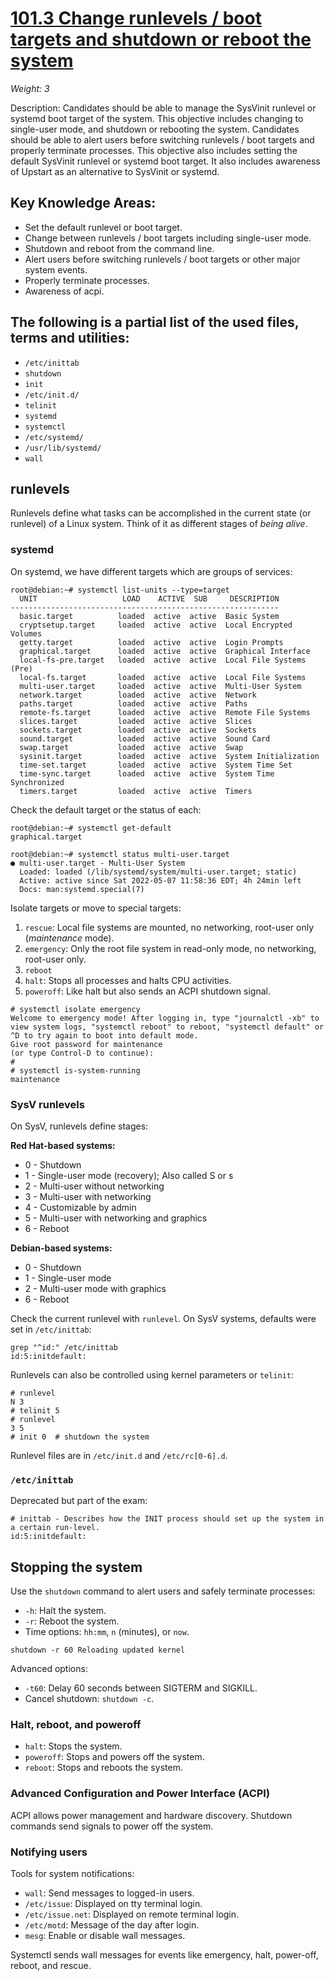 [101.3 Change runlevels / boot targets and shutdown or reboot the system](./101.3_Runlevels_Boot_Targets.md)
======================================================================================================================================================

_Weight: 3_

Description: Candidates should be able to manage the SysVinit runlevel or systemd boot target of the system. This objective includes changing to single-user mode, and shutdown or rebooting the system. Candidates should be able to alert users before switching runlevels / boot targets and properly terminate processes. This objective also includes setting the default SysVinit runlevel or systemd boot target. It also includes awareness of Upstart as an alternative to SysVinit or systemd.

Key Knowledge Areas:
--------------------

* Set the default runlevel or boot target.
* Change between runlevels / boot targets including single-user mode.
* Shutdown and reboot from the command line.
* Alert users before switching runlevels / boot targets or other major system events.
* Properly terminate processes.
* Awareness of acpi.

The following is a partial list of the used files, terms and utilities:
-----------------------------------------------------------------------

* `/etc/inittab`
* `shutdown`
* `init`
* `/etc/init.d/`
* `telinit`
* `systemd`
* `systemctl`
* `/etc/systemd/`
* `/usr/lib/systemd/`
* `wall`

runlevels
---------

Runlevels define what tasks can be accomplished in the current state (or runlevel) of a Linux system. Think of it as different stages of _being alive_.

### systemd

On systemd, we have different targets which are groups of services:

```shell
root@debian:~# systemctl list-units --type=target
  UNIT                   LOAD    ACTIVE  SUB     DESCRIPTION
------------------------------------------------------------
  basic.target          loaded  active  active  Basic System
  cryptsetup.target     loaded  active  active  Local Encrypted Volumes
  getty.target          loaded  active  active  Login Prompts
  graphical.target      loaded  active  active  Graphical Interface
  local-fs-pre.target   loaded  active  active  Local File Systems (Pre)
  local-fs.target       loaded  active  active  Local File Systems
  multi-user.target     loaded  active  active  Multi-User System
  network.target        loaded  active  active  Network
  paths.target          loaded  active  active  Paths
  remote-fs.target      loaded  active  active  Remote File Systems
  slices.target         loaded  active  active  Slices
  sockets.target        loaded  active  active  Sockets
  sound.target          loaded  active  active  Sound Card
  swap.target           loaded  active  active  Swap
  sysinit.target        loaded  active  active  System Initialization
  time-set.target       loaded  active  active  System Time Set
  time-sync.target      loaded  active  active  System Time Synchronized
  timers.target         loaded  active  active  Timers
```

Check the default target or the status of each:

```shell
root@debian:~# systemctl get-default
graphical.target

root@debian:~# systemctl status multi-user.target
● multi-user.target - Multi-User System
  Loaded: loaded (/lib/systemd/system/multi-user.target; static)
  Active: active since Sat 2022-05-07 11:58:36 EDT; 4h 24min left
  Docs: man:systemd.special(7)
```

Isolate targets or move to special targets:

1. `rescue`: Local file systems are mounted, no networking, root-user only (_maintenance_ mode).
2. `emergency`: Only the root file system in read-only mode, no networking, root-user only.
3. `reboot`
4. `halt`: Stops all processes and halts CPU activities.
5. `poweroff`: Like halt but also sends an ACPI shutdown signal.

```shell
# systemctl isolate emergency
Welcome to emergency mode! After logging in, type "journalctl -xb" to view system logs, "systemctl reboot" to reboot, "systemctl default" or ^D to try again to boot into default mode.
Give root password for maintenance
(or type Control-D to continue):
#
# systemctl is-system-running
maintenance
```

### SysV runlevels

On SysV, runlevels define stages:

**Red Hat-based systems:**

* 0 - Shutdown
* 1 - Single-user mode (recovery); Also called S or s
* 2 - Multi-user without networking
* 3 - Multi-user with networking
* 4 - Customizable by admin
* 5 - Multi-user with networking and graphics
* 6 - Reboot

**Debian-based systems:**

* 0 - Shutdown
* 1 - Single-user mode
* 2 - Multi-user mode with graphics
* 6 - Reboot

Check the current runlevel with `runlevel`. On SysV systems, defaults were set in `/etc/inittab`:

```shell
grep "^id:" /etc/inittab
id:5:initdefault:
```

Runlevels can also be controlled using kernel parameters or `telinit`:

```shell
# runlevel
N 3
# telinit 5
# runlevel
3 5
# init 0  # shutdown the system
```

Runlevel files are in `/etc/init.d` and `/etc/rc[0-6].d`.

### `/etc/inittab`

Deprecated but part of the exam:

```plaintext
# inittab - Describes how the INIT process should set up the system in a certain run-level.
id:5:initdefault:
```

Stopping the system
-------------------

Use the `shutdown` command to alert users and safely terminate processes:

* `-h`: Halt the system.
* `-r`: Reboot the system.
* Time options: `hh:mm`, `n` (minutes), or `now`.

```shell
shutdown -r 60 Reloading updated kernel
```

Advanced options:

* `-t60`: Delay 60 seconds between SIGTERM and SIGKILL.
* Cancel shutdown: `shutdown -c`.

### Halt, reboot, and poweroff

* `halt`: Stops the system.
* `poweroff`: Stops and powers off the system.
* `reboot`: Stops and reboots the system.

### Advanced Configuration and Power Interface (ACPI)

ACPI allows power management and hardware discovery. Shutdown commands send signals to power off the system.

### Notifying users

Tools for system notifications:

* `wall`: Send messages to logged-in users.
* `/etc/issue`: Displayed on tty terminal login.
* `/etc/issue.net`: Displayed on remote terminal login.
* `/etc/motd`: Message of the day after login.
* `mesg`: Enable or disable wall messages.

Systemctl sends wall messages for events like emergency, halt, power-off, reboot, and rescue.
